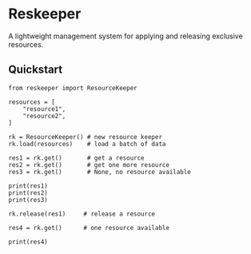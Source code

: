 # Reskeeper
A lightweight management system for applying and releasing exclusive resources.

## Quickstart

```
from reskeeper import ResourceKeeper

resources = [
    "resource1", 
    "resource2",
]

rk = ResourceKeeper() # new resource keeper
rk.load(resources)    # load a batch of data

res1 = rk.get()       # get a resource
res2 = rk.get()       # get one more resource
res3 = rk.get()       # None, no resource available

print(res1)
print(res2)
print(res3)

rk.release(res1)     # release a resource

res4 = rk.get()      # one resource available

print(res4)

```